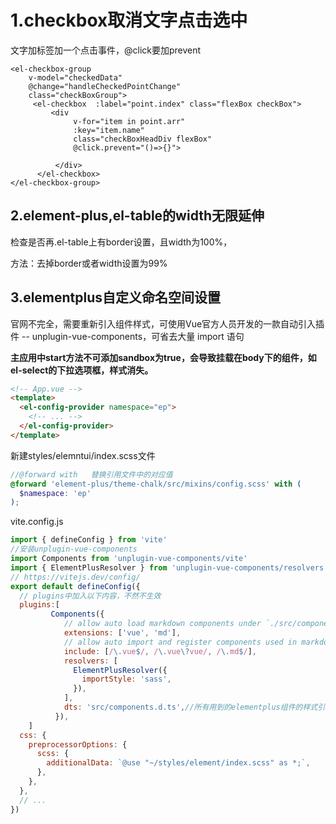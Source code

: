 # 1.checkbox取消文字点击选中

文字加标签加一个点击事件，@click要加prevent

```vue
<el-checkbox-group 
    v-model="checkedData" 
    @change="handleCheckedPointChange" 
    class="checkBoxGroup">
     <el-checkbox  :label="point.index" class="flexBox checkBox">
         <div 
              v-for="item in point.arr" 
              :key="item.name" 
              class="checkBoxHeadDiv flexBox" 
              @click.prevent="()=>{}">
             
          </div>
      </el-checkbox>
</el-checkbox-group>
```

## 2.element-plus,el-table的width无限延伸

检查是否再.el-table上有border设置，且width为100%，

方法：去掉border或者width设置为99%

## 3.elementplus自定义命名空间设置

官网不完全，需要重新引入组件样式，可使用Vue官方人员开发的一款自动引入插件 -- unplugin-vue-components，可省去大量 import 语句

**主应用中start方法不可添加sandbox为true，会导致挂载在body下的组件，如el-select的下拉选项框，样式消失。**

```html
<!-- App.vue -->
<template>
  <el-config-provider namespace="ep">
    <!-- ... -->
  </el-config-provider>
</template>
```

新建styles/elemntui/index.scss文件

```scss
//@forward with   替换引用文件中的对应值
@forward 'element-plus/theme-chalk/src/mixins/config.scss' with (
  $namespace: 'ep'
);
```

vite.config.js

```js
import { defineConfig } from 'vite'
//安装unplugin-vue-components
import Components from 'unplugin-vue-components/vite'
import { ElementPlusResolver } from 'unplugin-vue-components/resolvers'
// https://vitejs.dev/config/
export default defineConfig({
  // plugins中加入以下内容，不然不生效
  plugins:[
         Components({
            // allow auto load markdown components under `./src/components/`
            extensions: ['vue', 'md'],
            // allow auto import and register components used in markdown
            include: [/\.vue$/, /\.vue\?vue/, /\.md$/],
            resolvers: [
              ElementPlusResolver({
                importStyle: 'sass',
              }),
            ],
            dts: 'src/components.d.ts',//所有用到的elementplus组件的样式引入文件，即node_modules/element-plus/global.d.ts文件，可自行删减
          }),
    ]
  css: {
    preprocessorOptions: {
      scss: {
        additionalData: `@use "~/styles/element/index.scss" as *;`,
      },
    },
  },
  // ...
})
```


